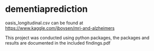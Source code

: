 # dementiaprediction
oasis_longitudinal.csv can be found at <https://www.kaggle.com/jboysen/mri-and-alzheimers>

This project was conducted using python packages, the packages and results are documented in the included findings.pdf
